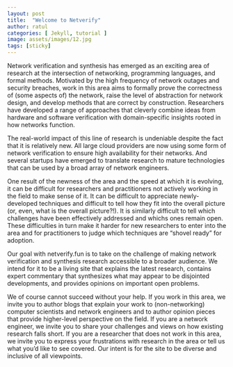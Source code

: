 ```yaml
---
layout: post
title:  "Welcome to Netverify"
author: ratul
categories: [ Jekyll, tutorial ]
image: assets/images/12.jpg
tags: [sticky]
---
```


Network verification and synthesis has emerged as an exciting area of research at the intersection of networking, programming languages, and formal methods. Motivated by the high frequency of network outages and security breaches, work in this area aims to formally prove the correctness of (some aspects of) the network, raise the level of abstraction for network design, and develop methods that are correct by construction. Researchers have developed a range of approaches that cleverly combine ideas from hardware and software verification with domain-specific insights rooted in how networks function.

The real-world impact of this line of research is undeniable despite the fact that it is relatively new. All large cloud providers are now using some form of network verification to ensure high availability for their networks. And several startups have emerged to translate research to mature technologies that can be used by a broad array of network engineers. 

One result of the newness of the area and the speed at which it is evolving, it can be difficult for researchers and practitioners not actively working in the field to make sense of it. It can be difficult to appreciate newly-developed techniques and difficult to tell how they fit into the overall picture (or, even, what is the overall picture?!). It is similarly difficult to tell which challenges have been effectively addressed and whichs ones remain open. These difficulties in turn make it harder for new researchers to enter into the area and for practitioners to judge which techniques are “shovel ready” for adoption.

Our goal with netverify.fun is to take on the challenge of making network verification and synthesis research accessible to a broader audience. We intend for it to be a living site that explains the latest research, contains expert commentary that synthesizes what may appear to be disjointed developments, and provides opinions on important open problems. 

We of course cannot succeed without your help. If you work in this area, we invite you to author blogs that explain your work to (non-networking) computer scientists and network engineers and to author opinion pieces that provide higher-level perspective on the field. If you are a network engineer, we invite you to share your challenges and views on how existing research falls short. If you are a researcher that does not work in this area, we invite you to express your frustrations with research in the area or tell us what you’d like to see covered. Our intent is for the site to be diverse and inclusive of all viewpoints. 
